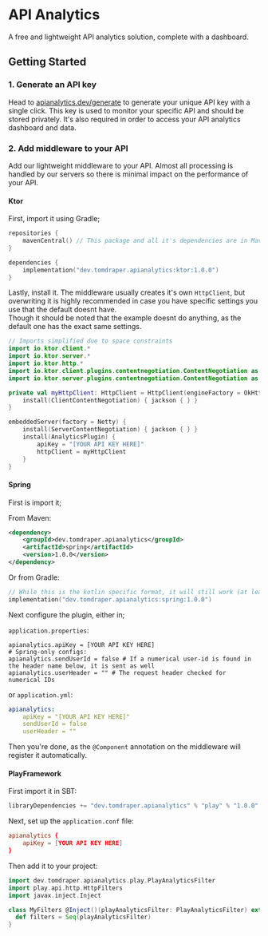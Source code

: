 # API Analytics

A free and lightweight API analytics solution, complete with a dashboard.

## Getting Started

### 1. Generate an API key

Head to [apianalytics.dev/generate](https://apianalytics.dev/generate) to generate your unique API key with a single click. This key is used to monitor your specific API and should be stored privately. It's also required in order to access your API analytics dashboard and data.

### 2. Add middleware to your API

Add our lightweight middleware to your API. Almost all processing is handled by our servers so there is minimal impact on the performance of your API.

#### Ktor

First, import it using Gradle;

```kotlin
repositories {
    mavenCentral() // This package and all it's dependencies are in Maven Central
}

dependencies {
    implementation("dev.tomdraper.apianalytics:ktor:1.0.0")
}
```

Lastly, install it. The middleware usually creates it's own `HttpClient`, but overwriting it is highly recommended in case you have specific settings you use that the default doesnt have.\
Though it should be noted that the example doesnt do anything, as the default one has the exact same settings.

```kotlin
// Imports simplified due to space constraints
import io.ktor.client.*
import io.ktor.server.*
import io.ktor.http.*
import io.ktor.client.plugins.contentnegotiation.ContentNegotiation as ClientContentNegotiation
import io.ktor.server.plugins.contentnegotiation.ContentNegotiation as ServerContentNegotiation

private val myHttpClient: HttpClient = HttpClient(engineFactory = OkHttp) {
    install(ClientContentNegotiation) { jackson { } }
}

embeddedServer(factory = Netty) {
    install(ServerContentNegotiation) { jackson { } }
    install(AnalyticsPlugin) {
        apiKey = "[YOUR API KEY HERE]"
        httpClient = myHttpClient
    }
}
```

#### Spring

First is import it;

From Maven:

```xml
<dependency>
    <groupId>dev.tomdraper.apianalytics</groupId>
    <artifactId>spring</artifactId>
    <version>1.0.0</version>
</dependency>
```

Or from Gradle:

```kotlin
// While this is the kotlin specific format, it will still work (at least in modern Gradle)
implementation("dev.tomdraper.apianalytics:spring:1.0.0")
```

Next configure the plugin, either in;

`application.properties`:
```properties
apianalytics.apiKey = [YOUR API KEY HERE]
# Spring-only configs:
apianalytics.sendUserId = false # If a numerical user-id is found in the header name below, it is sent as well
apianalytics.userHeader = "" # The request header checked for numerical IDs
```

or `application.yml`:
```yml
apianalytics:
    apiKey = "[YOUR API KEY HERE]"
    sendUserId = false
    userHeader = ""
```

Then you're done, as the `@Component` annotation on the middleware will register it automatically.

#### PlayFramework

First import it in SBT:

```sbt
libraryDependencies += "dev.tomdraper.apianalytics" % "play" % "1.0.0"
```

Next, set up the `application.conf` file:

```conf
apianalytics {
    apiKey = [YOUR API KEY HERE]
}
```

Then add it to your project:

```scala
import dev.tomdraper.apianalytics.play.PlayAnalyticsFilter
import play.api.http.HttpFilters
import javax.inject.Inject

class MyFilters @Inject()(playAnalyticsFilter: PlayAnalyticsFilter) extends HttpFilters {
  def filters = Seq(playAnalyticsFilter)
}
```
